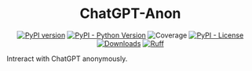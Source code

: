 <div align="center">

# ChatGPT-Anon

[![PyPI version](https://badge.fury.io/py/moviebox-api.svg)](https://pypi.org/project/moviebox-api)
[![PyPI - Python Version](https://img.shields.io/pypi/pyversions/moviebox-api)](https://pypi.org/project/moviebox-api)
![Coverage](https://raw.githubusercontent.com/Simatwa/moviebox-api/refs/heads/main/assets/coverage.svg)
[![PyPI - License](https://img.shields.io/pypi/l/moviebox-api)](https://pypi.org/project/moviebox-api)
[![Downloads](https://pepy.tech/badge/moviebox-api)](https://pepy.tech/project/moviebox-api)
[![Ruff](https://img.shields.io/endpoint?url=https://raw.githubusercontent.com/astral-sh/ruff/main/assets/badge/v2.json)](https://github.com/astral-sh/ruff)
</div>



Intreract with ChatGPT anonymously.
